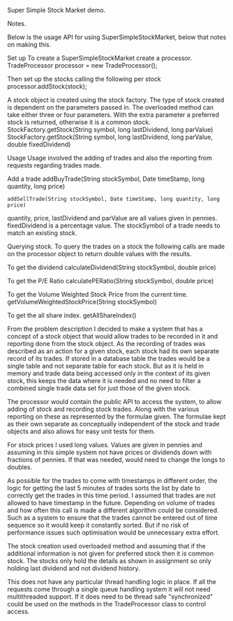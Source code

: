 Super Simple Stock Market demo.

Notes.

Below is the usage API for using SuperSimpleStockMarket, below that notes on making this.

Set up
To create a SuperSimpleStockMarket create a processor.
    TradeProcessor processor = new TradeProcessor();

Then set up the stocks calling the following per stock
    processor.addStock(stock);

A stock object is created using the stock factory.  The type of stock created is dependent on the parameters passed in.
The overloaded method can take either three or four parameters.  With the extra parameter a preferred stock is returned, otherwise it is a common stock.
	StockFactory.getStock(String symbol, long lastDividend, long parValue)
	StockFactory.getStock(String symbol, long lastDividend, long parValue, double fixedDividend)

Usage
Usage involved the adding of trades and also the reporting from requests regarding trades made.

Add a trade
    addBuyTrade(String stockSymbol, Date timeStamp, long quantity, long price)

    addSellTrade(String stockSymbol, Date timeStamp, long quantity, long price)

quantity, price, lastDividend and parValue are all values given in pennies.
fixedDividend is a percentage value.
The stockSymbol of a trade needs to match an existing stock.

Querying stock.
   To query the trades on a stock the following calls are made on the processor object to return double values with the results.

To get the dividend
    calculateDividend(String stockSymbol, double price)    

To get the P/E Ratio
    calculatePERatio(String stockSymbol, double price)
   
To get the Volume Weighted Stock Price from the current time.
    getVolumeWeightedStockPrice(String stockSymbol)
    
To get the all share index.
    getAllShareIndex()
    


From the problem description I decided to make a system that has a concept of a stock object that would allow trades to be recorded in it and reporting done from the stock object.  As the recording of trades was described as an action for a given stock, each stock had its own separate record of its trades.  If stored in a database table the trades would be a single table and not separate table for each stock.  But as it is held in memory and trade data being accessed only in the context of its given stock, this keeps the data where it is needed and no need to filter a combined single trade data set for just those of the given stock.

The processor would contain the public API to access the system, to allow adding of stock and recording stock trades.  Along with the various reporting on these as represented by the formulae given.  The formulae kept as their own separate as conceptually independent of the stock and trade objects and also allows for easy unit tests for them.

For stock prices I used long values.  Values are given in pennies and assuming in this simple system not have prices or dividends down with fractions of pennies.  If that was needed, would need to change the longs to doubles.

As possible for the trades to come with timestamps in different order, the logic for getting the last 5 minutes of trades sorts the list by date to correctly get the trades in this time period.  I assumed that trades are not allowed to have timestamp in the future.  Depending on volume of trades and how often this call is made a different algorithm could be considered.  Such as a system to ensure that the trades cannot be entered out of time sequence so it would keep it constantly sorted.  But if no risk of performance issues such optimisation would be unnecessary extra effort.

The stock creation used overloaded method and assuming that if the additional information is not given for preferred stock then it is common stock.  The stocks only hold the details as shown in assignment so only holding last dividend and not dividend history. 

This does not have any particular thread handling logic in place. If all the requests come through a single queue handling system it will not need multithreaded support.  If it does need to be thread safe "synchronized" could be used on the methods in the TradeProcessor class to control access.


